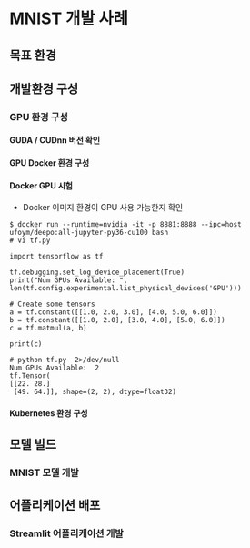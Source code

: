 # MNIST 개발 사례

## 목표 환경


## 개발환경 구성
### GPU 환경 구성

#### GUDA / CUDnn 버전 확인
#### GPU Docker 환경 구성
#### Docker GPU 시험
- Docker 이미지 환경이 GPU 사용 가능한지 확인
```
$ docker run --runtime=nvidia -it -p 8881:8888 --ipc=host ufoym/deepo:all-jupyter-py36-cu100 bash
# vi tf.py

import tensorflow as tf

tf.debugging.set_log_device_placement(True)
print("Num GPUs Available: ", len(tf.config.experimental.list_physical_devices('GPU')))

# Create some tensors
a = tf.constant([[1.0, 2.0, 3.0], [4.0, 5.0, 6.0]])
b = tf.constant([[1.0, 2.0], [3.0, 4.0], [5.0, 6.0]])
c = tf.matmul(a, b)

print(c)

# python tf.py  2>/dev/null
Num GPUs Available:  2
tf.Tensor(
[[22. 28.]
 [49. 64.]], shape=(2, 2), dtype=float32)
```
#### Kubernetes 환경 구성

## 모델 빌드
### MNIST 모델 개발

## 어플리케이션 배포
### Streamlit 어플리케이션 개발



